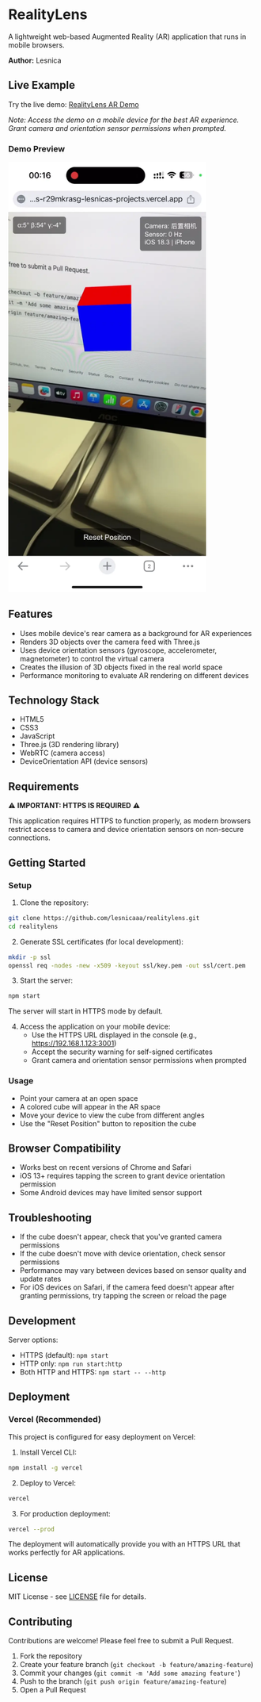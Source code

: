 # RealityLens

A lightweight web-based Augmented Reality (AR) application that runs in mobile browsers.

**Author:** Lesnica

## Live Example

Try the live demo: [RealityLens AR Demo](https://realitylens-r29mkrasg-lesnicas-projects.vercel.app)

*Note: Access the demo on a mobile device for the best AR experience. Grant camera and orientation sensor permissions when prompted.*

### Demo Preview

<img src="assets/images/demo.webp" alt="RealityLens Demo" width="400">

## Features

- Uses mobile device's rear camera as a background for AR experiences
- Renders 3D objects over the camera feed with Three.js
- Uses device orientation sensors (gyroscope, accelerometer, magnetometer) to control the virtual camera
- Creates the illusion of 3D objects fixed in the real world space
- Performance monitoring to evaluate AR rendering on different devices

## Technology Stack

- HTML5
- CSS3
- JavaScript
- Three.js (3D rendering library)
- WebRTC (camera access)
- DeviceOrientation API (device sensors)

## Requirements

⚠️ **IMPORTANT: HTTPS IS REQUIRED** ⚠️

This application requires HTTPS to function properly, as modern browsers restrict access to camera and device orientation sensors on non-secure connections.

## Getting Started

### Setup

1. Clone the repository:
```bash
git clone https://github.com/lesnicaaa/realitylens.git
cd realitylens
```

2. Generate SSL certificates (for local development):
```bash
mkdir -p ssl
openssl req -nodes -new -x509 -keyout ssl/key.pem -out ssl/cert.pem
```

3. Start the server:
```bash
npm start
```
The server will start in HTTPS mode by default.

4. Access the application on your mobile device:
   - Use the HTTPS URL displayed in the console (e.g., https://192.168.1.123:3001)
   - Accept the security warning for self-signed certificates
   - Grant camera and orientation sensor permissions when prompted

### Usage

- Point your camera at an open space
- A colored cube will appear in the AR space
- Move your device to view the cube from different angles
- Use the "Reset Position" button to reposition the cube

## Browser Compatibility

- Works best on recent versions of Chrome and Safari
- iOS 13+ requires tapping the screen to grant device orientation permission
- Some Android devices may have limited sensor support

## Troubleshooting

- If the cube doesn't appear, check that you've granted camera permissions
- If the cube doesn't move with device orientation, check sensor permissions
- Performance may vary between devices based on sensor quality and update rates
- For iOS devices on Safari, if the camera feed doesn't appear after granting permissions, try tapping the screen or reload the page

## Development

Server options:
- HTTPS (default): `npm start`
- HTTP only: `npm run start:http`
- Both HTTP and HTTPS: `npm start -- --http`

## Deployment

### Vercel (Recommended)

This project is configured for easy deployment on Vercel:

1. Install Vercel CLI:
```bash
npm install -g vercel
```

2. Deploy to Vercel:
```bash
vercel
```

3. For production deployment:
```bash
vercel --prod
```

The deployment will automatically provide you with an HTTPS URL that works perfectly for AR applications.

## License

MIT License - see [LICENSE](LICENSE) file for details.

## Contributing

Contributions are welcome! Please feel free to submit a Pull Request.

1. Fork the repository
2. Create your feature branch (`git checkout -b feature/amazing-feature`)
3. Commit your changes (`git commit -m 'Add some amazing feature'`)
4. Push to the branch (`git push origin feature/amazing-feature`)
5. Open a Pull Request 